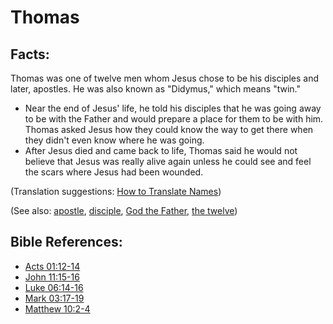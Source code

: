 # Thomas #

## Facts: ##

Thomas was one of twelve men whom Jesus chose to be his disciples and later, apostles. He was also known as "Didymus," which means "twin."

* Near the end of Jesus' life, he told his disciples that he was going away to be with the Father and would prepare a place for them to be with him. Thomas asked Jesus how they could know the way to get there when they didn't even know where he was going.
* After Jesus died and came back to life, Thomas said he would not believe that Jesus was really alive again unless he could see and feel the scars where Jesus had been wounded. 

(Translation suggestions: [How to Translate Names](en/ta-vol1/translate/man/translate-names))

(See also: [apostle](../kt/apostle.md), [disciple](../kt/disciple.md), [God the Father](../kt/godthefather.md), [the twelve](../kt/thetwelve.md))

## Bible References: ##

* [Acts 01:12-14](en/tn/act/help/01/12)
* [John 11:15-16](en/tn/jhn/help/11/15)
* [Luke 06:14-16](en/tn/luk/help/06/14)
* [Mark 03:17-19](en/tn/mrk/help/03/17)
* [Matthew 10:2-4](en/tn/mat/help/10/02)